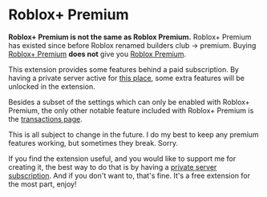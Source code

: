 # Roblox+ Premium

**Roblox+ Premium is not the same as Roblox Premium.** Roblox+ Premium has existed since before Roblox renamed builders club -> premium. Buying [Roblox+ Premium](https://www.roblox.com/games/258257446/Roblox-Hub) **does not** give you [Roblox Premium](https://www.roblox.com/premium/membership).

This extension provides some features behind a paid subscription. By having a private server active for [this place](https://www.roblox.com/games/258257446/Roblox-Hub), some extra features will be unlocked in the extension.

Besides a subset of the settings which can only be enabled with Roblox+ Premium, the only other notable feature included with Roblox+ Premium is the [transactions page](https://roblox.plus/transactions).

This is all subject to change in the future. I do my best to keep any premium features working, but sometimes they break. Sorry.

If you find the extension useful, and you would like to support me for creating it, the best way to do that is by having a [private server subscription](https://www.roblox.com/games/258257446/Roblox-Hub). And if you don't want to, that's fine. It's a free extension for the most part, enjoy!
